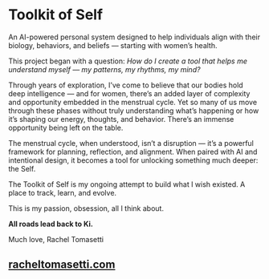 # Toolkit of Self

An AI-powered personal system designed to help individuals align with their biology, behaviors, and beliefs — starting with women’s health.

This project began with a question: *How do I create a tool that helps me understand myself — my patterns, my rhythms, my mind?*

Through years of exploration, I’ve come to believe that our bodies hold deep intelligence — and for women, there’s an added layer of complexity and opportunity embedded in the menstrual cycle. Yet so many of us move through these phases without truly understanding what’s happening or how it’s shaping our energy, thoughts, and behavior. There’s an immense opportunity being left on the table.

The menstrual cycle, when understood, isn’t a disruption — it’s a powerful framework for planning, reflection, and alignment. When paired with AI and intentional design, it becomes a tool for unlocking something much deeper: the Self.

The Toolkit of Self is my ongoing attempt to build what I wish existed. A place to track, learn, and evolve.

This is my passion, obsession, all I think about. 

**All roads lead back to Ki.**

Much love, 
Rachel Tomasetti  

[racheltomasetti.com](https://www.racheltomasetti.com)
---

